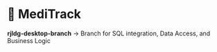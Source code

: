 # :pill: MediTrack

**rjldg-desktop-branch** -> Branch for SQL integration, Data Access, and Business Logic
